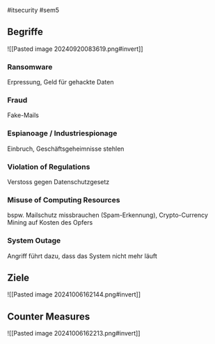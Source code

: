 #itsecurity #sem5
## Begriffe
![[Pasted image 20240920083619.png#invert]]
### Ransomware
Erpressung, Geld für gehackte Daten
### Fraud
Fake-Mails
### Espianoage / Industriespionage
Einbruch, Geschäftsgeheimnisse stehlen
### Violation of Regulations
Verstoss gegen Datenschutzgesetz
### Misuse of Computing Resources
bspw. Mailschutz missbrauchen (Spam-Erkennung), Crypto-Currency Mining auf Kosten des Opfers
### System Outage
Angriff führt dazu, dass das System nicht mehr läuft
## Ziele
![[Pasted image 20241006162144.png#invert]]
## Counter Measures
![[Pasted image 20241006162213.png#invert]]